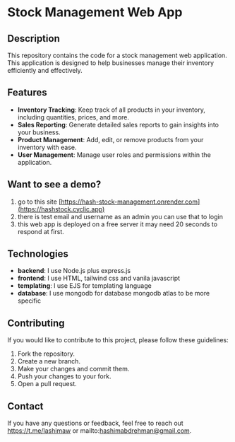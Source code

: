 # Stock Management Web App

## Description
This repository contains the code for a stock management web application. This application is designed to help businesses manage their inventory efficiently and effectively.

## Features
- **Inventory Tracking**: Keep track of all products in your inventory, including quantities, prices, and more.
- **Sales Reporting**: Generate detailed sales reports to gain insights into your business.
- **Product Management**: Add, edit, or remove products from your inventory with ease.
- **User Management**: Manage user roles and permissions within the application.

## Want to see a demo?
1. go to this site [https://hash-stock-management.onrender.com](https://hashstock.cyclic.app)
2. there is test email and username as an admin you can use that to login
3. this web app is deployed on a free server it may need 20 seconds to respond at first.

## Technologies
- **backend**: I use Node.js plus express.js
- **frontend**: I use HTML, tailwind css and vanila javascript
- **templating**: I use EJS for templating language
- **database**: I use mongodb for database mongodb atlas to be more specific

## Contributing
If you would like to contribute to this project, please follow these guidelines:
1. Fork the repository.
2. Create a new branch.
3. Make your changes and commit them.
4. Push your changes to your fork.
5. Open a pull request.

## Contact
If you have any questions or feedback, feel free to reach out https://t.me/lashimaw or mailto:hashimabdrehman@gmail.com.
